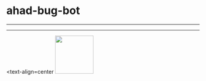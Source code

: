# ahad-bug-bot

----

----

<text-align=center
<a href="https://bot-hosting.net/"> <img src="https://bot-hosting.net/assets/img/bothosting2.png" width=100px> </a>
